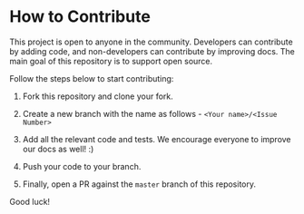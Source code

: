 # How to Contribute

This project is open to anyone in the community. Developers can contribute by adding code, and non-developers can contribute by improving docs. The main goal of this repository is to support open source.

Follow the steps below to start contributing:

1. Fork this repository and clone your fork.

2. Create a new branch with the name as follows - `<Your name>/<Issue Number>`

3. Add all the relevant code and tests. We encourage everyone to improve our docs as well! :)

4. Push your code to your branch.

5. Finally, open a PR against the `master` branch of this repository.

Good luck!
